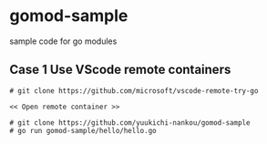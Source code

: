 # gomod-sample
sample code for go modules


## Case 1 Use VScode remote containers 

``` 
# git clone https://github.com/microsoft/vscode-remote-try-go

<< Open remote container >>

# git clone https://github.com/yuukichi-nankou/gomod-sample
# go run gomod-sample/hello/hello.go 
``` 


